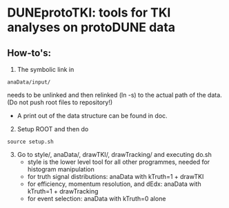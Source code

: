 # DUNEprotoTKI: tools for TKI analyses on protoDUNE data

## How-to's:

1. The symbolic link in 
```
anaData/input/
```
needs to be unlinked and then relinked (ln -s) to the actual path of the data. (Do not push root files to repository!)

   - A print out of the data structure can be found in doc.

2. Setup ROOT and then do
```
source setup.sh
```

3. Go to style/, anaData/, drawTKI/, drawTracking/ and executing do.sh
   - style is the lower level tool for all other programmes, needed for histogram manipulation
   - for truth signal distributions: anaData with kTruth=1 + drawTKI
   - for efficiency, momentum resolution, and dEdx: anaData with kTruth=1 + drawTracking
   - for event selection: anaData with kTruth=0 alone





